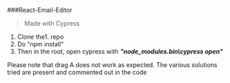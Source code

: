 ###React-Email-Editor

> Made with Cypress

1. Clone the1.  repo
2. Do "npm install"
3. Then in the root, open cypress with ***"node_modules\.bin\cypress open"*** 

Please note that drag A does not work as expected. The various solutions tried are present and commented out in the code